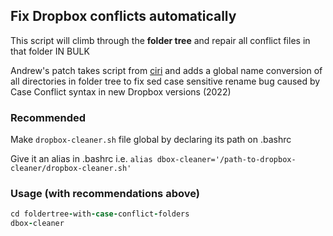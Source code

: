 ## Fix Dropbox conflicts automatically

This script will climb through the **folder tree** and repair all conflict files in that folder IN BULK

Andrew's patch takes script from [ciri](https://stackoverflow.com/users/3263897/ciri) and adds a global name conversion of all directories in folder tree to fix sed case sensitive rename bug caused by Case Conflict syntax in new Dropbox versions (2022)

### Recommended

Make `dropbox-cleaner.sh` file global by declaring its path on .bashrc

Give it an alias in .bashrc i.e. `alias dbox-cleaner='/path-to-dropbox-cleaner/dropbox-cleaner.sh'`

### Usage (with recommendations above)

```ruby 
cd foldertree-with-case-conflict-folders
dbox-cleaner
```



